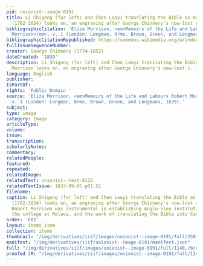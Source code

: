 ```yaml
---
pid: unionist--image-0191
title: Li Shigong (far left) and Chen Laoyi translating the Bible as Robert Morrison
  (1782-1834) looks on, an engraving after George Chinnery's now-lost c. 1828 original
bibliographicCitation: 'Eliza Morrison, <em>Memoirs of the Life and Labours Robert
  Morrison</em>, v. 1 (London: Longman, Orme, Brown, Green, and Longmans, 1839).'
bibliographicCitationRepublished: https://commons.wikimedia.org/w/index.php?curid=6762240
fullIssueSequenceNumber: 
creator: George Chinnery (1774–1852)
dateCreated: '1839'
description: Li Shigong (far left) and Chen Laoyi translating the Bible as Robert
  Morrison looks on, an engraving after George Chinnery's now-lost c. 1828 original
language: English
publisher: 
IsPartOf: 
rights: 'Public Domain '
source: 'Eliza Morrison, <em>Memoirs of the Life and Labours Robert Morrison</em>,
  v. 1 (London: Longman, Orme, Brown, Green, and Longmans, 1839).'
subject: 
type: image
category: Image
articleType: 
volume: 
issue: 
transcription: 
scholarlyNotes: 
commentary: 
relatedPeople: 
featured: 
repeated: 
relatedImage: 
relatedText: unionist--text-0125
relatedTextIssue: 1833-09-05 p01.51
filename: 
caption: Li Shigong (far left) and Chen Laoyi translating the Bible as Robert Morrison
  (1782-1834) looks on, an engraving after George Chinnery's now-lost c. 1828 original.
  Robert Morrison was instrumental in establishing Anglo-Sino institutions, including
  the college at Malaca, and the work of translating the Bible into Cantonese.
order: '602'
layout: items_item
collection: items
thumbnail: "/img/derivatives/iiif/images/unionist--image-0191/full/250,/0/default.jpg"
manifest: "/img/derivatives/iiif/unionist--image-0191/manifest.json"
full: "/img/derivatives/iiif/images/unionist--image-0191/full/1140,/0/default.jpg"
proofed JR: "/img/derivatives/iiif/images/unionist--image-0191/full/1140,/0/default.jpg"
---
```

